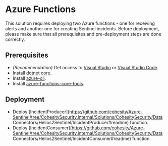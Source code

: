 # Azure Functions
This solution requires deploying two Azure functions - one for receiving alerts and another one for creating Sentinel incidents.
Before deployment, please make sure that all prerequisites and pre-deployment steps are done correctly.

## Prerequisites
* _(Recommendation)_ Get access to [Visual Studio](https://visualstudio.microsoft.com/vs/community/) or [Visual Studio Code](https://code.visualstudio.com/).
* Install [dotnet core](https://dotnet.microsoft.com/download/dotnet-core).
* Install [azure-cli](https://docs.microsoft.com/cli/azure/install-azure-cli?view=azure-cli-latest).
* Install [azure-functions-core-tools](https://docs.microsoft.com/azure/azure-functions/functions-run-local).

## Deployment
* Deploy [IncidentProducer](https://github.com/cohesity/Azure-Sentinel/tree/CohesitySecurity.internal/Solutions/CohesitySecurity/Data Connectors/Helios2Sentinel/IncidentProducer#readme) function.
* Deploy [IncidentConsumer](https://github.com/cohesity/Azure-Sentinel/tree/CohesitySecurity.internal/Solutions/CohesitySecurity/Data Connectors/Helios2Sentinel/IncidentConsumer#readme) function.
